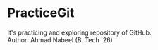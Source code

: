# PracticeGit
It's practicing and exploring repository of GitHub.
<br>
Author: Ahmad Nabeel (B. Tech '26)
